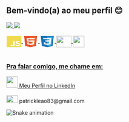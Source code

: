 ## Bem-vindo(a) ao meu perfil 😊

 <div>
   <a href="https://github.com/patleao83">
   <img height="180em" src="https://github-readme-stats.vercel.app/api?username=pateko83&show_icons=true&theme=tokyonight&include_all_commits=true&count_private=true"/>
   <img height="180em" src="https://github-readme-stats.vercel.app/api/top-langs/?username=pateko83&layout=compact&langs_count=6&theme=tokyonight"/>
<br>
</div>
<div style="display: inline_block"><br>
  <img align="center" height="30" width="40" src="https://raw.githubusercontent.com/devicons/devicon/master/icons/javascript/javascript-plain.svg">
  <img align="center" height="30" width="40" src="https://raw.githubusercontent.com/devicons/devicon/master/icons/html5/html5-original.svg">
  <img align="center" height="30" width="40" src="https://raw.githubusercontent.com/devicons/devicon/master/icons/css3/css3-original.svg">
  <img align="center" height="30" width="40" src="https://cdn.iconscout.com/icon/free/png-512/free-java-60-1174953.png?f=webp&w=256">
  <img align="center" height="30" width="30" src="https://upload.wikimedia.org/wikipedia/commons/0/0a/Python.svg">
 <br>
</div>
 
 <br>
 
  ### Pra falar comigo, me chame em:
 
<div> 
  <img height="30" width="30" src="https://cdn1.iconfinder.com/data/icons/logotypes/32/circle-linkedin-512.png"> <a href="www.linkedin.com/in/patrickleao"> Meu Perfil no LinkedIn</a> 
  <br> <br>
  <img height="20" width="30" src="https://upload.wikimedia.org/wikipedia/commons/7/7e/Gmail_icon_%282020%29.svg">   patrickleao83@gmail.com
 
  ![Snake animation](https://github.com/pateko83/pateko83/blob/output/github-contribution-grid-snake.svg)

</div>
